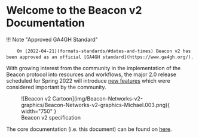 # Welcome to the Beacon v2 Documentation

!!! Note "Approved GA4GH Standard"

        On [2022-04-21](formats-standards/#dates-and-times) Beacon v2 has been approved as an official [GA4GH standard](https://www.ga4gh.org/).

With growing interest from the community in the implementation of the Beacon protocol into resources and workflows, the major 2.0 release scheduled for Spring 2022 will introduce [new features](what-is-beacon-v2.md) which were considered important by the community.

<figure markdown>
  ![Beacon v2 Cartoon](img/Beacon-Networks-v2-graphics/Beacon-Networks-v2-graphics-Michael.003.png){ width="750" }
  <figcaption>Beacon v2 specification</figcaption>
</figure>

The core documentation (i.e. this document) can be found on [here](http://docs.genomebeacons.org).
